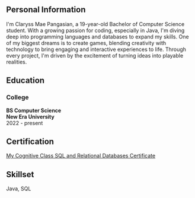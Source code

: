 ## Personal Information
I'm Claryss Mae Pangasian, a 19-year-old Bachelor of Computer Science student. With a growing passion for coding, especially in Java, I'm diving deep into programming languages and databases to expand my skills. One of my biggest dreams is to create games, blending creativity with technology to bring engaging and interactive experiences to life. Through every project, I'm driven by the excitement of turning ideas into playable realities.
## Education
### College
<b>BS Computer Science</b><br/>
<b>New Era University</b><br/>
2022 - present

## Certification
[My Cognitive Class SQL and Relational Databases Certificate](https://courses.cognitiveclass.ai/certificates/c2de6a5a243143c1b9620d81742f8608#)

## Skillset
Java, SQL



<!--
**cshinshin/cshinshin** is a ✨ _special_ ✨ repository because its `README.md` (this file) appears on your GitHub profile.

Here are some ideas to get you started:

- 🔭 I’m currently working on ...
- 🌱 I’m currently learning ...
- 👯 I’m looking to collaborate on ...
- 🤔 I’m looking for help with ...
- 💬 Ask me about ...
- 📫 How to reach me: ...
- 😄 Pronouns: ...
- ⚡ Fun fact: ...
-->
